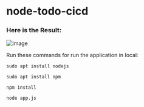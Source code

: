 # node-todo-cicd
### Here is the Result: 
![image](https://github.com/HitanshuGupta/node-todo-cicd-jenkins/assets/72181617/496d845b-2a89-4534-bfbf-e41a68e10ae3)



Run these commands for run the application in local:

`sudo apt install nodejs`

`sudo apt install npm`

`npm install`

`node app.js`


